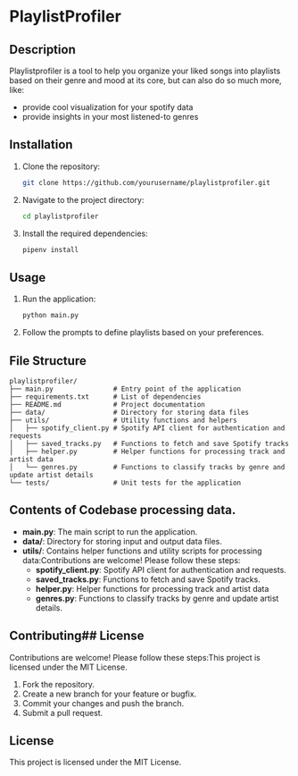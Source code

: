 # PlaylistProfiler


## Description

Playlistprofiler is a tool to help you organize your liked songs into playlists based on their genre and mood at its core, but can also do so much more, like:

- provide cool visualization for your spotify data
- provide insights in your most listened-to genres

## Installation

1. Clone the repository:
   ```bash
   git clone https://github.com/yourusername/playlistprofiler.git
   ```
2. Navigate to the project directory:
   ```bash
   cd playlistprofiler
   ```
3. Install the required dependencies:
   ```bash
   pipenv install
   ```

## Usage

1. Run the application:
   ```bash
   python main.py
   ```
2. Follow the prompts to define playlists based on your preferences.

## File Structure

```
playlistprofiler/
├── main.py               # Entry point of the application
├── requirements.txt      # List of dependencies
├── README.md             # Project documentation
├── data/                 # Directory for storing data files
├── utils/                # Utility functions and helpers
│   ├── spotify_client.py # Spotify API client for authentication and requests
│   ├── saved_tracks.py   # Functions to fetch and save Spotify tracks
│   ├── helper.py         # Helper functions for processing track and artist data
│   └── genres.py         # Functions to classify tracks by genre and update artist details
└── tests/                # Unit tests for the application
```

## Contents of Codebase processing data.

- **main.py**: The main script to run the application.
- **data/**: Directory for storing input and output data files.
- **utils/**: Contains helper functions and utility scripts for processing data:Contributions are welcome! Please follow these steps:
  - **spotify_client.py**: Spotify API client for authentication and requests.
  - **saved_tracks.py**: Functions to fetch and save Spotify tracks.
  - **helper.py**: Helper functions for processing track and artist data
  - **genres.py**: Functions to classify tracks by genre and update artist details.

## Contributing## License

Contributions are welcome! Please follow these steps:This project is licensed under the MIT License.

1. Fork the repository.
2. Create a new branch for your feature or bugfix.
3. Commit your changes and push the branch.
4. Submit a pull request.

## License

This project is licensed under the MIT License.
